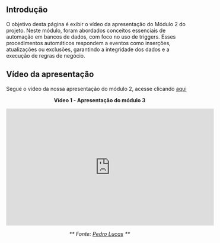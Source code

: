 ## Introdução

O objetivo desta página é exibir o vídeo da apresentação do Módulo 2 do projeto. Neste módulo, foram abordados conceitos essenciais de automação em bancos de dados, com foco no uso de triggers. Esses procedimentos automáticos respondem a eventos como inserções, atualizações ou exclusões, garantindo a integridade dos dados e a execução de regras de negócio.


## Vídeo da apresentação
Segue o vídeo da nossa apresentação do módulo 2, acesse clicando [aqui](https://www.youtube.com/watch?v=0pXjiZjnQTs)



<center>

**Vídeo 1 - Apresentação do módulo 3**

<iframe width="560" height="315" src="https://www.youtube.com/embed/0pXjiZjnQTs?si=AVSsGGpcns8pJzZt" title="YouTube video player" frameborder="0" allow="accelerometer; autoplay; clipboard-write; encrypted-media; gyroscope; picture-in-picture; web-share" referrerpolicy="strict-origin-when-cross-origin" allowfullscreen></iframe>

_** Fonte: [Pedro Lucas](https://github.com/lucasdray) **_

</center>

